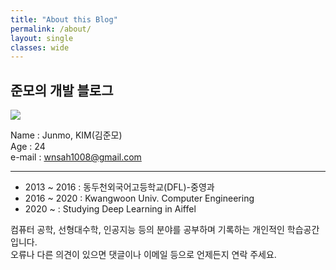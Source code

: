 ```yaml
---
title: "About this Blog"
permalink: /about/
layout: single
classes: wide
---
```


## 준모의 개발 블로그

![](https://username-jm.github.io/assets/images/pho.png)

Name      :   Junmo, KIM(김준모)   
Age       :   24   
e-mail	  :   wnsah1008@gmail.com    
***

- 2013 ~ 2016   : 동두천외국어고등학교(DFL)-중영과
- 2016 ~ 2020   : Kwangwoon Univ. Computer Engineering
- 2020 ~	: Studying Deep Learning in Aiffel


컴퓨터 공학, 선형대수학, 인공지능 등의 분야를 공부하며 기록하는 개인적인 학습공간입니다.   
오류나 다른 의견이 있으면 댓글이나 이메일 등으로 언제든지 연락 주세요.
